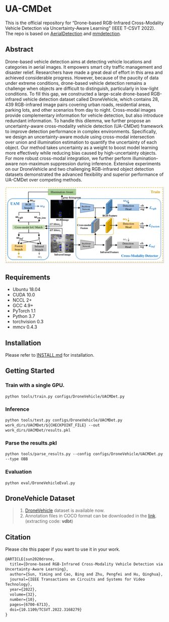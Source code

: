# UA-CMDet

This is the official repository for “Drone-based RGB-Infrared Cross-Modality Vehicle Detection via Uncertainty-Aware Learning” (IEEE T-CSVT 2022). The repo is based on [AerialDetection](https://github.com/dingjiansw101/AerialDetection) and [mmdetection](https://github.com/open-mmlab/mmdetection).

## Abstract

Drone-based vehicle detection aims at detecting vehicle locations and categories in aerial images. It empowers smart city traffic management and disaster relief. Researchers have made a great deal of effort in this area and achieved considerable progress. However, because of the paucity of data under extreme conditions, drone-based vehicle detection remains a challenge when objects are difficult to distinguish, particularly in low-light conditions. To fill this gap, we constructed a large-scale drone-based RGB-infrared vehicle detection dataset called DroneVehicle, which contains 28, 439 RGB-infrared image pairs covering urban roads, residential areas, parking lots, and other scenarios from day to night. Cross-modal images provide complementary information for vehicle detection, but also introduce redundant information. To handle this dilemma, we further propose an uncertainty-aware cross-modality vehicle detection (UA-CMDet) framework to improve detection performance in complex environments. Specifically, we design an uncertainty-aware module using cross-modal intersection over union and illumination estimation to quantify the uncertainty of each object. Our method takes uncertainty as a weight to boost model learning more effectively while reducing bias caused by high-uncertainty objects. For more robust cross-modal integration, we further perform illumination-aware non-maximum suppression during inference. Extensive experiments on our DroneVehicle and two challenging RGB-infrared object detection datasets demonstrated the advanced flexibility and superior performance of UA-CMDet over competing methods.

![framework](./framework.png)

## Requirements
- Ubuntu 18.04
- CUDA 10.0
- NCCL 2+
- GCC 4.9+
- PyTorch 1.1
- Python 3.7
- torchvision 0.3
- mmcv 0.4.3

## Installation

Please refer to [INSTALL.md](INSTALL.md) for installation.

## Getting Started

### Train with a single GPU. 
```shell
python tools/train.py configs/DroneVehicle/UACMDet.py
```

### Inference

```shell
python tools/test.py configs/DroneVehicle/UACMDet.py work_dirs/UACMDet/${CHECKPOINT_FILE} --out work_dirs/UACMDet/results.pkl
```

### Parse the results.pkl
```
python tools/parse_results.py --config configs/DroneVehicle/UACMDet.py --type OBB
```

### Evaluation
```
python eval/DroneVehicleEval.py
```

## DroneVehicle Dataset

> 1. [DroneVehicle](https://github.com/VisDrone/DroneVehicle) dataset is available now.  
> 2. Annotation files in COCO format can be downloaded in the [link](https://pan.baidu.com/s/1J_uiqczFmlW0tfdllu4iZw?pwd=vdbt). (extracting code: **vdbt**)

## Citation

Please cite this paper if you want to use it in your work.

```
@ARTICLE{sun2020drone,
  title={Drone-based RGB-Infrared Cross-Modality Vehicle Detection via Uncertainty-Aware Learning}, 
  author={Sun, Yiming and Cao, Bing and Zhu, Pengfei and Hu, Qinghua},
  journal={IEEE Transactions on Circuits and Systems for Video Technology}, 
  year={2022},
  volume={32},
  number={10},
  pages={6700-6713},
  doi={10.1109/TCSVT.2022.3168279}
}
```
